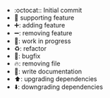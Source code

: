 - :octocat:: Initial commit
- :art: supporting feature
- :heavy_plus_sign:: adding feature
- :heavy_minus_sign:: removing feature
- :construction:: work in progress
- :recycle:: refactor
- :bug:: bugfix
- :fire:: removing file
- :memo:: write documentation
- :arrow_up:: upgrading dependencies
- :arrow_down:: downgrading dependencies
